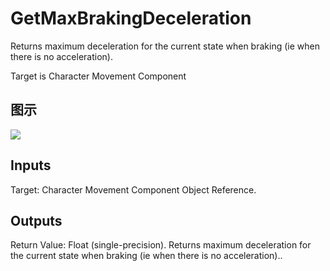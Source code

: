 # GetMaxBrakingDeceleration

Returns maximum deceleration for the current state when braking (ie when there is no acceleration).

Target is Character Movement Component

## 图示

![]($-20221218-20182034.png)

## Inputs

Target: Character Movement Component Object Reference.  

## Outputs

Return Value: Float (single-precision). Returns maximum deceleration for the current state when braking (ie when there is no acceleration)..


